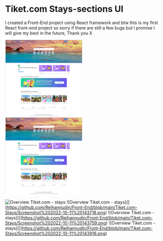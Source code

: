 # Tiket.com Stays-sections UI

I created a Front-End project using React framework and btw this is my first React front-end project so sorry if there are still a few bugs but I promise I will give my best in the future, Thank you X

<div display"grid" grid-template-columns="50% 50%">
  <img src="https://github.com/Reihannudin/Front-End/blob/main/Tiket.com-Stays/Screenshot%202022-10-11%20143617.png" width="50%" max-width="400px" display="flex"     height="50%" max-height="400px">
<img src="https://github.com/Reihannudin/Front-End/blob/main/Tiket.com-Stays/Screenshot%202022-10-11%20143617.png" width="50%" max-width="400px" display="flex" height="50%" max-height="400px">
</div>


![Overview Tiket.com - stays]()
![Overview Tiket.com - stays](](https://github.com/Reihannudin/Front-End/blob/main/Tiket.com-Stays/Screenshot%202022-10-11%20143718.png)
![Overview Tiket.com - stays](](https://github.com/Reihannudin/Front-End/blob/main/Tiket.com-Stays/Screenshot%202022-10-11%20143759.png)
![Overview Tiket.com - stays](](https://github.com/Reihannudin/Front-End/blob/main/Tiket.com-Stays/Screenshot%202022-10-11%20143916.png)
